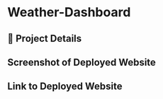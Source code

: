 # Weather-Dashboard

## 🚀 Project Details

## Screenshot of Deployed Website

## Link to Deployed Website

